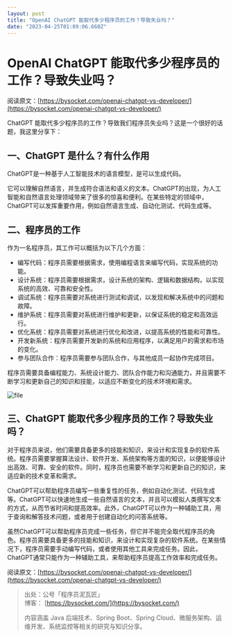 ```yaml
---
layout: post
title: "OpenAI ChatGPT 能取代多少程序员的工作？导致失业吗？"
date: "2023-04-25T01:09:06.660Z"
---
```

OpenAI ChatGPT 能取代多少程序员的工作？导致失业吗？
=================================

阅读原文：[https://bysocket.com/openai-chatgpt-vs-developer/](https://bysocket.com/openai-chatgpt-vs-developer/)

ChatGPT 能取代多少程序员的工作？导致我们程序员失业吗？这是一个很好的话题，我这里分享下：

一、ChatGPT 是什么？有什么作用
-------------------

ChatGPT是一种基于人工智能技术的语言模型，是可以生成代码。

它可以理解自然语言，并生成符合语法和语义的文本。ChatGPT的出现，为人工智能和自然语言处理领域带来了很多的惊喜和便利。在某些特定的领域中，ChatGPT可以发挥重要作用，例如自然语言生成、自动化测试、代码生成等。

二、程序员的工作
--------

作为一名程序员，其工作可以概括为以下几个方面：

*   编写代码：程序员需要根据需求，使用编程语言来编写代码，实现系统的功能。
*   设计系统：程序员需要根据需求，设计系统的架构、逻辑和数据结构，以实现系统的高效、可靠和安全性。
*   调试系统：程序员需要对系统进行测试和调试，以发现和解决系统中的问题和故障。
*   维护系统：程序员需要对系统进行维护和更新，以保证系统的稳定和高效运行。
*   优化系统：程序员需要对系统进行优化和改进，以提高系统的性能和可靠性。
*   开发新系统：程序员需要开发新的系统和应用程序，以满足用户的需求和市场的变化。
*   参与团队合作：程序员需要参与团队合作，与其他成员一起协作完成项目。

程序员需要具备编程能力、系统设计能力、团队合作能力和沟通能力，并且需要不断学习和更新自己的知识和技能，以适应不断变化的技术环境和需求。

![file](https://img2023.cnblogs.com/other/509099/202304/509099-20230425004221793-1133179245.png)

三、ChatGPT 能取代多少程序员的工作？导致失业吗？
----------------------------

对于程序员来说，他们需要具备更多的技能和知识，来设计和实现复杂的软件系统。程序员需要掌握算法设计、软件开发、系统架构等方面的知识，以便能够设计出高效、可靠、安全的软件。同时，程序员也需要不断学习和更新自己的知识，来适应新的技术变革和需求。

ChatGPT可以帮助程序员编写一些重复性的任务，例如自动化测试、代码生成等。ChatGPT可以快速地生成一些自然语言的文本，并且可以模拟人类撰写文本的方式，从而节省时间和提高效率。此外，ChatGPT可以作为一种辅助工具，用于查询和解答技术问题，或者用于创建自动化的问答系统等。

虽然ChatGPT可以帮助程序员完成一些任务，但它并不能完全取代程序员的角色。程序员需要具备更多的技能和知识，来设计和实现复杂的软件系统。在某些情况下，程序员需要手动编写代码，或者使用其他工具来完成任务。因此，ChatGPT通常只能作为一种辅助工具，来帮助程序员提高工作效率和完成任务。

阅读原文：[https://bysocket.com/openai-chatgpt-vs-developer/](https://bysocket.com/openai-chatgpt-vs-developer/)

> 出处：公号「程序员泥瓦匠」  
> 博客： [https://bysocket.com/](https://bysocket.com/)
> 
> 内容涵盖 Java 后端技术、Spring Boot、Spring Cloud、微服务架构、运维开发、系统监控等相关的研究与知识分享。